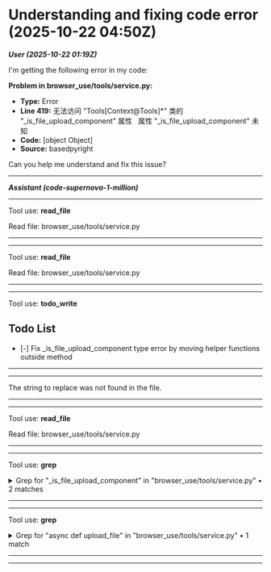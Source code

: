 <!-- Generated by SpecStory -->

<!-- cursor Session 71656dfb-d7ee-494e-9c4e-a1a5c40d8577 (2025-10-22 04:50Z) -->

# Understanding and fixing code error (2025-10-22 04:50Z)

_**User (2025-10-22 01:19Z)**_

I'm getting the following error in my code:

**Problem in browser_use/tools/service.py:**
- **Type:** Error
- **Line 419:** 无法访问 "Tools[Context@Tools]*" 类的 "_is_file_upload_component" 属性
  属性 "_is_file_upload_component" 未知
- **Code:** [object Object]
- **Source:** basedpyright

Can you help me understand and fix this issue?

---

_**Assistant (code-supernova-1-million)**_



---

Tool use: **read_file**

Read file: browser_use/tools/service.py

---



---

Tool use: **read_file**

Read file: browser_use/tools/service.py

---



---

Tool use: **todo_write**

## Todo List

- [-] Fix _is_file_upload_component type error by moving helper functions outside method

---



---

The string to replace was not found in the file.

---



---

Tool use: **read_file**

Read file: browser_use/tools/service.py

---



---

Tool use: **grep**

<details>
<summary>Grep for "_is_file_upload_component" in "browser_use/tools/service.py" • 2 matches</summary>

Output mode: content


| File | Content | Line |
|------|------|------|
| `browser_use/tools/service.py` | `elif self._is_file_upload_component(node):` | L419 |
| `browser_use/tools/service.py` | `def _is_file_upload_component(self, element) -> bool:` | L434 |


</details>

---



---

Tool use: **grep**

<details>
<summary>Grep for "async def upload_file" in "browser_use/tools/service.py" • 1 match</summary>

Output mode: content


| File | Content | Line |
|------|------|------|
| `browser_use/tools/service.py` | `async def upload_file(` | L355 |


</details>

---



---

